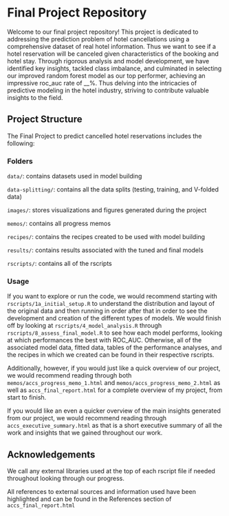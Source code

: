 # Final Project Repository

Welcome to our final project repository! This project is dedicated to addressing the prediction problem of hotel cancellations using a comprehensive dataset of real hotel information. Thus we want to see if 
a hotel reservation will be canceled given characteristics of the booking and hotel stay. Through rigorous analysis and model development, we have identified key insights, tackled class imbalance, and culminated in selecting our improved random forest model as our top performer, achieving an impressive roc_auc rate of __%. Thus delving into the intricacies of predictive modeling in the hotel industry, striving to contribute valuable insights to the field. 

## Project Structure

The Final Project to predict cancelled hotel reservations includes the following: 

### Folders

`data/`: contains datasets used in model building 

`data-splitting/`: contains all the data splits (testing, training, and V-folded data)

`images/`: stores visualizations and figures generated during the project

`memos/`: contains all progress memos

`recipes/`: contains the recipes created to be used with model building 

`results/`: contains results associated with the tuned and final models 

`rscripts/`: contains all of the rscripts 

### Usage 

If you want to explore or run the code, we would recommend starting with `rscripts/1a_initial_setup.R` to understand the distribution and layout of the original data and then running in order after that in order to see the development and creation of the different types of models. We would finish off by looking at `rscripts/4_model_analysis.R` through `rscripts/8_assess_final_model.R` to see how each model performs, looking at which performances the best with ROC_AUC. Otherwise, all of the associated model data, fitted data, tables of the performance analyses, and the recipes in which we created can be found in their respective rscripts.

Additionally, however, if you would just like a quick overview of our project, we would recommend reading through both `memos/accs_progress_memo_1.html` and `memos/accs_progress_memo_2.html` as well as `accs_final_report.html` for a complete overview of my project, from start to finish.

If you would like an even a quicker overview of the main insights generated from our project, we would recommend reading through `accs_executive_summary.html` as that is a short executive summary of all the work and insights that we gained throughout our work.

## Acknowledgements
We call any external libraries used at the top of each rscript file if needed throughout looking through our progress.

All references to external sources and information used have been highlighted and can be found in the References section of `accs_final_report.html`